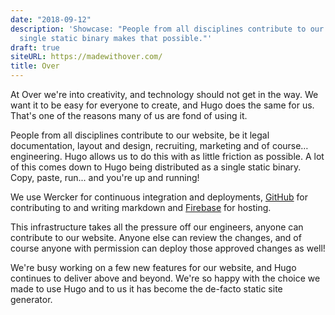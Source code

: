 ```yaml
---
date: "2018-09-12"
description: 'Showcase: "People from all disciplines contribute to our website; Hugo’s
  single static binary makes that possible."'
draft: true
siteURL: https://madewithover.com/
title: Over
---
```


At Over we're into creativity, and technology should not get in the way. We want it to be easy for everyone to create, and Hugo does the same for us. That's one of the reasons many of us are fond of using it.

People from all disciplines contribute to our website, be it legal documentation, layout and design, recruiting, marketing and of course… engineering. Hugo allows us to do this with as little friction as possible. A lot of this comes down to Hugo being distributed as a single static binary. Copy, paste, run... and you're up and running!

We use Wercker for continuous integration and deployments, [GitHub](https://github.com/) for contributing to and writing markdown and [Firebase](https://firebase.google.com/docs/hosting/) for hosting.

This infrastructure takes all the pressure off our engineers, anyone can contribute to our website. Anyone else can review the changes, and of course anyone with permission can deploy those approved changes as well!

We're busy working on a few new features for our website, and Hugo continues to deliver above and beyond. We're so happy with the choice we made to use Hugo and to us it has become the de-facto static site generator.